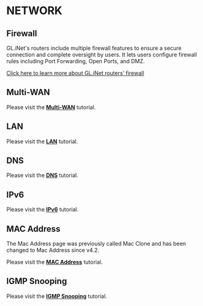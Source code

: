 # NETWORK

## Firewall

GL.iNet's routers include multiple firewall features to ensure a secure connection and complete oversight by users. It lets users configure firewall rules including Port Forwarding, Open Ports, and DMZ.

[Click here to learn more about GL.iNet routers’ firewall](../../../interface_guide/firewall/)

## Multi-WAN

Please visit the [**Multi-WAN**](../../../interface_guide/multi-wan/) tutorial.

## LAN

Please visit the [**LAN**](../../../interface_guide/lan/) tutorial.

## DNS

Please visit the [**DNS**](../../../interface_guide/dns/) tutorial.

## IPv6

Please visit the [**IPv6**](../../../interface_guide/ipv6/) tutorial.

## MAC Address

The Mac Address page was previously called Mac Clone and has been changed to Mac Address since v4.2.

Please visit the [**MAC Address**](../../../interface_guide/mac_address/) tutorial.

## IGMP Snooping

Please visit the [**IGMP Snooping**](../../../interface_guide/igmp_snooping/) tutorial.
